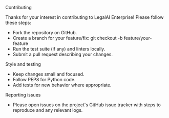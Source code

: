 Contributing

Thanks for your interest in contributing to LegalAI Enterprise! Please follow these steps:

- Fork the repository on GitHub.
- Create a branch for your feature/fix: git checkout -b feature/your-feature
- Run the test suite (if any) and linters locally.
- Submit a pull request describing your changes.

Style and testing
- Keep changes small and focused.
- Follow PEP8 for Python code.
- Add tests for new behavior where appropriate.

Reporting issues
- Please open issues on the project's GitHub issue tracker with steps to reproduce and any relevant logs.
